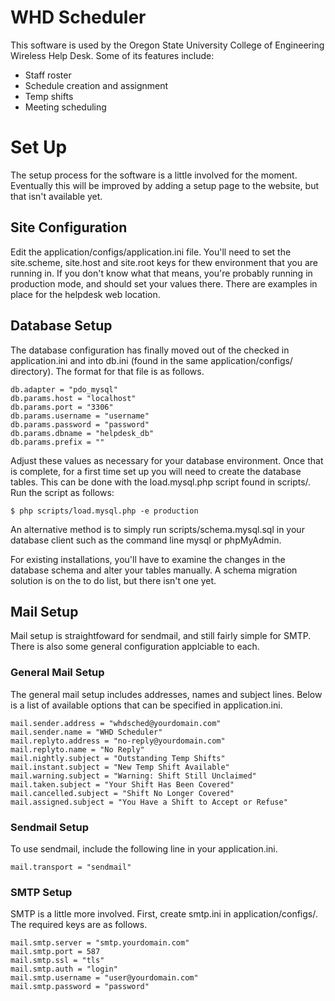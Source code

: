 WHD Scheduler
=============
This software is used by the Oregon State University College of Engineering
Wireless Help Desk. Some of its features include:
* Staff roster
* Schedule creation and assignment
* Temp shifts
* Meeting scheduling

Set Up
======
The setup process for the software is a little involved for the moment.
Eventually this will be improved by adding a setup page to the website, but that
isn't available yet.

Site Configuration
------------------
Edit the application/configs/application.ini file. You'll need to set the
site.scheme, site.host and site.root keys for thew environment that you are
running in. If you don't know what that means, you're probably running in
production mode, and should set your values there. There are examples in place
for the helpdesk web location.

Database Setup
--------------
The database configuration has finally moved out of the checked in
application.ini and into db.ini (found in the same application/configs/
directory). The format for that file is as follows.

	db.adapter = "pdo_mysql"
	db.params.host = "localhost"
	db.params.port = "3306"
	db.params.username = "username"
	db.params.password = "password"
	db.params.dbname = "helpdesk_db"
	db.params.prefix = ""

Adjust these values as necessary for your database environment. Once that is
complete, for a first time set up you will need to create the database tables.
This can be done with the load.mysql.php script found in scripts/. Run the
script as follows:

	$ php scripts/load.mysql.php -e production

An alternative method is to simply run scripts/schema.mysql.sql in your database
client such as the command line mysql or phpMyAdmin.

For existing installations, you'll have to examine the changes in the database
schema and alter your tables manually. A schema migration solution is on the to
do list, but there isn't one yet.

Mail Setup
----------
Mail setup is straightfoward for sendmail, and still fairly simple for SMTP.
There is also some general configuration applciable to each.

### General Mail Setup
The general mail setup includes addresses, names and subject lines. Below is a
list of available options that can be specified in application.ini.

	mail.sender.address = "whdsched@yourdomain.com"
	mail.sender.name = "WHD Scheduler"
	mail.replyto.address = "no-reply@yourdomain.com"
	mail.replyto.name = "No Reply"
	mail.nightly.subject = "Outstanding Temp Shifts"
	mail.instant.subject = "New Temp Shift Available"
	mail.warning.subject = "Warning: Shift Still Unclaimed"
	mail.taken.subject = "Your Shift Has Been Covered"
	mail.cancelled.subject = "Shift No Longer Covered"
	mail.assigned.subject = "You Have a Shift to Accept or Refuse"

### Sendmail Setup
To use sendmail, include the following line in your application.ini.

	mail.transport = "sendmail"

### SMTP Setup
SMTP is a little more involved. First, create smtp.ini in application/configs/.
The required keys are as follows.

	mail.smtp.server = "smtp.yourdomain.com"
	mail.smtp.port = 587
	mail.smtp.ssl = "tls"
	mail.smtp.auth = "login"
	mail.smtp.username = "user@yourdomain.com"
	mail.smtp.password = "password"

